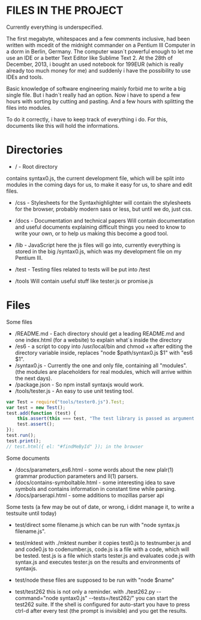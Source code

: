 FILES IN THE PROJECT
===================

Currently everything is underspecified.


The first megabyte, whitespaces and a few comments inclusive, had been written
with mcedit of the midnight commander on a Pentium III Computer in a dorm in 
Berlin, Germany. The computer wasn´t powerful enough to let me use an IDE or 
a better Text Editor like Sublime Text 2. At the 28th of December, 2013, i 
bought an used notebook for 199EUR (which is really already too much money for me)
and suddenly i have the possibility to use IDEs and tools.

Basic knowledge of software engineering mainly forbid me to write a big single
file. But i hadn´t really had an option. Now i have to spend a few hours with
sorting by cutting and pasting. And a few hours with splitting the files into
modules.

To do it correctly, i have to keep track of everything i do. For this, documents
like this will hold the informations.

Directories
===========


* /	- Root directory

contains syntax0.js, the current development file, which will be split into
modules in the coming days for us, to make it easy for us, to share and edit files.


* /css - Stylesheets for the Syntaxhighlighter
will contain the stylesheets for the browser, probably modern sass or less, but until we do, just css.

* /docs - Documentation and technical papers
Will contain documentation and useful documents explaining difficult things you need to know to write your own, or to help us making this become a good tool.

* /lib - JavaScript
 here the js files will go into, currently everything is stored in the big /syntax0.js, which
was my development file on my Pentium III. 

* /test	- Testing
files related to tests will be put into /test

* /tools
Will contain useful stuff like tester.js or promise.js

Files
=====

Some files
* /README.md - Each directory should get a leading README.md and one index.html (for a website) to explain what´s inside the directory
* /es6 - a script to copy into /usr/local/bin and chmod +x after editing the directory variable inside, replaces "node $path/syntax0.js $1" with "es6 $1".
* /syntax0.js - Currently the one and only file, containing all "modules". (the modules are placeholders for real modules, which will arrive within the next days).
* /package.json - So npm install syntaxjs would work.
* /tools/tester.js - An easy to use unit testing tool.

```javascript
var Test = require("tools/tester0.js").Test;
var test = new Test();
test.add(function (test) {
    this.assert(this === test, "The test library is passed as argument and as this value into each added testfunction");
    test.assert();
});
test.run();
test.print(); 
// test.html({ el: "#findMeById" }); in the browser

```


Some documents
* /docs/parameters_es6.html	- some words about the new plalr(1) grammar production parameters and ll(1) parsers.
* /docs/contains-symboltable.html - some interesting idea to save symbols and contains information in constant time while parsing.
* /docs/parserapi.html - some additions to mozillas parser api

Some tests (a few may be out of date, or wrong, i didnt manage it, to write a testsuite until today)

* test/direct
    some filename.js which can be run with "node syntax.js filename.js".

* test/mktest
    with ./mktest number it copies test0.js to testnumber.js and  and code0.js to codenumber.js,
    code.js is a file with a code, which will be tested.
    test.js is a file which starts tester.js and evaluates code.js with syntax.js and
    executes tester.js on the results and environments of syntaxjs.
    
* test/node
    these files are supposed to be run with "node $name"
    
* test/test262
    this is not only a reminder. with ./test262.py --command="node syntax0.js" --tests=/test262/"
    you can start the test262 suite.
    If the shell is configured for auto-start you have to press ctrl-d after every test (the
    prompt is invisible) and you get the results.
    